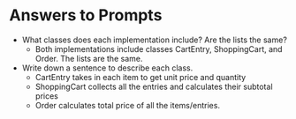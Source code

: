 # Answers to Prompts
- What classes does each implementation include? Are the lists the same?
    - Both implementations include classes CartEntry, ShoppingCart, and Order. The lists are the same.
- Write down a sentence to describe each class.
    - CartEntry takes in each item to get unit price and quantity
    - ShoppingCart collects all the entries and calculates their subtotal prices
    - Order calculates total price of all the items/entries.